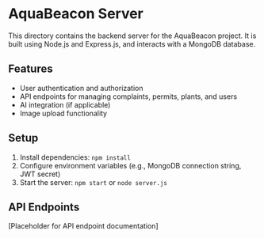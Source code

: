 # AquaBeacon Server

This directory contains the backend server for the AquaBeacon project. It is built using Node.js and Express.js, and interacts with a MongoDB database.

## Features

- User authentication and authorization
- API endpoints for managing complaints, permits, plants, and users
- AI integration (if applicable)
- Image upload functionality

## Setup

1. Install dependencies: `npm install`
2. Configure environment variables (e.g., MongoDB connection string, JWT secret)
3. Start the server: `npm start` or `node server.js`

## API Endpoints

[Placeholder for API endpoint documentation]
